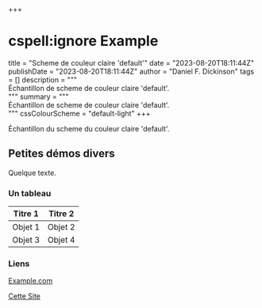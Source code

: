 +++
# cspell:ignore Example
title = "Scheme de couleur claire 'default'"
date = "2023-08-20T18:11:44Z"
publishDate = "2023-08-20T18:11:44Z"
author = "Daniel F. Dickinson"
tags = []
description = """\
Échantillon de scheme de couleur claire 'default'.\
"""
summary = """\
Échantillon de scheme de couleur claire 'default'.\
"""
cssColourScheme = "default-light"
+++

Échantillon du scheme du couleur claire 'default'.

## Petites démos divers

Quelque texte.

### Un tableau

| Titre 1   | Titre 2   |
|-----------|-----------|
| Objet 1   | Objet 2   |
| Objet 3   | Objet 4   |

### Liens

[Example.com](https://example.com/never-visited)

[Cette Site](/)
